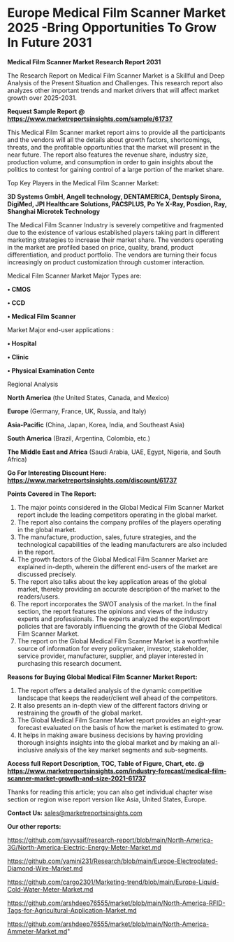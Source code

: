 # Europe Medical Film Scanner Market 2025 -Bring Opportunities To Grow In Future 2031

<strong>Medical Film Scanner Market Research Report 2031</strong>

The Research Report on Medical Film Scanner Market is a Skillful and Deep Analysis of the Present Situation and Challenges. This research report also analyzes other important trends and market drivers that will affect market growth over 2025-2031.

<strong>Request Sample Report @ <a href=https://www.marketreportsinsights.com/sample/61737>https://www.marketreportsinsights.com/sample/61737</a></strong>

This Medical Film Scanner market report aims to provide all the participants and the vendors will all the details about growth factors, shortcomings, threats, and the profitable opportunities that the market will present in the near future. The report also features the revenue share, industry size, production volume, and consumption in order to gain insights about the politics to contest for gaining control of a large portion of the market share.

Top Key Players in the Medical Film Scanner Market:

<strong>3D Systems GmbH, Angell technology, DENTAMERICA, Dentsply Sirona, DigiMed, JPI Healthcare Solutions, PACSPLUS, Po Ye X-Ray, Posdion, Ray, Shanghai Microtek Technology</strong>

The Medical Film Scanner Industry is severely competitive and fragmented due to the existence of various established players taking part in different marketing strategies to increase their market share. The vendors operating in the market are profiled based on price, quality, brand, product differentiation, and product portfolio. The vendors are turning their focus increasingly on product customization through customer interaction.

Medical Film Scanner Market Major Types are:

<strong>• CMOS

• CCD

• Medical Film Scanner</strong>

Market Major end-user applications :

<strong>• Hospital

• Clinic

• Physical Examination Cente</strong>

Regional Analysis

</u><strong><b>North America</b></strong> (the United States, Canada, and Mexico)

<strong><b>Europe </b></strong>(Germany, France, UK, Russia, and Italy)

<strong><b>Asia-Pacific</b></strong> (China, Japan, Korea, India, and Southeast Asia)

<strong><b>South America</b></strong> (Brazil, Argentina, Colombia, etc.)

<strong><b>The Middle East and Africa</b></strong> (Saudi Arabia, UAE, Egypt, Nigeria, and South Africa)

<strong>Go For Interesting Discount Here: <a href=https://www.marketreportsinsights.com/discount/61737>https://www.marketreportsinsights.com/discount/61737</a></strong>

<strong>Points Covered in The Report:</strong>
<ol>
  <li>The major points considered in the Global Medical Film Scanner Market report include the leading competitors operating in the global market.</li>
  <li>The report also contains the company profiles of the players operating in the global market.</li>
  <li>The manufacture, production, sales, future strategies, and the technological capabilities of the leading manufacturers are also included in the report.</li>
  <li>The growth factors of the Global Medical Film Scanner Market are explained in-depth, wherein the different end-users of the market are discussed precisely.</li>
  <li>The report also talks about the key application areas of the global market, thereby providing an accurate description of the market to the readers/users.</li>
  <li>The report incorporates the SWOT analysis of the market. In the final section, the report features the opinions and views of the industry experts and professionals. The experts analyzed the export/import policies that are favorably influencing the growth of the Global Medical Film Scanner Market.</li>
  <li>The report on the Global Medical Film Scanner Market is a worthwhile source of information for every policymaker, investor, stakeholder, service provider, manufacturer, supplier, and player interested in purchasing this research document.</li>
</ol>
<strong>Reasons for Buying Global Medical Film Scanner Market Report:</strong>

<ol>
  <li>The report offers a detailed analysis of the dynamic competitive landscape that keeps the reader/client well ahead of the competitors.</li>
  <li>It also presents an in-depth view of the different factors driving or restraining the growth of the global market.</li>
  <li>The Global Medical Film Scanner Market report provides an eight-year forecast evaluated on the basis of how the market is estimated to grow.</li>
  <li>It helps in making aware business decisions by having providing thorough insights insights into the global market and by making an all-inclusive analysis of the key market segments and sub-segments.</li>
</ol>
<strong>Access full Report Description, TOC, Table of Figure, Chart, etc. @ <a href=https://www.marketreportsinsights.com/industry-forecast/medical-film-scanner-market-growth-and-size-2021-61737>https://www.marketreportsinsights.com/industry-forecast/medical-film-scanner-market-growth-and-size-2021-61737</a></strong>


Thanks for reading this article; you can also get individual chapter wise section or region wise report version like Asia, United States, Europe.

<strong>Contact Us:</strong>
sales@marketreportsinsights.com

<strong>Our other reports:</strong>

<a href=https://github.com/sayysaif/research-report/blob/main/North-America-3G/North-America-Electric-Energy-Meter-Market.md>https://github.com/sayysaif/research-report/blob/main/North-America-3G/North-America-Electric-Energy-Meter-Market.md</a>

<a href=https://github.com/yamini231/Research/blob/main/Europe-Electroplated-Diamond-Wire-Market.md>https://github.com/yamini231/Research/blob/main/Europe-Electroplated-Diamond-Wire-Market.md</a>

<a href=https://github.com/cargo2301/Marketing-trend/blob/main/Europe-Liquid-Cold-Water-Meter-Market.md>https://github.com/cargo2301/Marketing-trend/blob/main/Europe-Liquid-Cold-Water-Meter-Market.md</a>

<a href=https://github.com/arshdeep76555/market/blob/main/North-America-RFID-Tags-for-Agricultural-Application-Market.md>https://github.com/arshdeep76555/market/blob/main/North-America-RFID-Tags-for-Agricultural-Application-Market.md</a>

<a href=https://github.com/arshdeep76555/market/blob/main/North-America-Ammeter-Market.md>https://github.com/arshdeep76555/market/blob/main/North-America-Ammeter-Market.md</a>"
